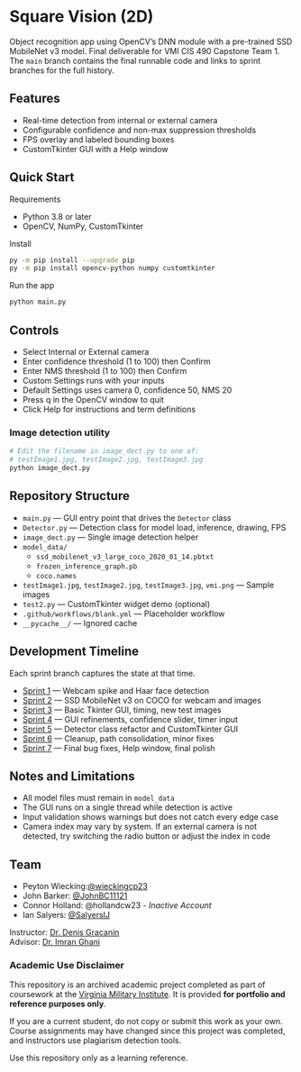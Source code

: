 # Square Vision (2D)

Object recognition app using OpenCV’s DNN module with a pre-trained SSD MobileNet v3 model. Final deliverable for VMI CIS 490 Capstone Team 1.  
The `main` branch contains the final runnable code and links to sprint branches for the full history.

## Features
- Real-time detection from internal or external camera
- Configurable confidence and non-max suppression thresholds
- FPS overlay and labeled bounding boxes
- CustomTkinter GUI with a Help window

## Quick Start

Requirements
- Python 3.8 or later
- OpenCV, NumPy, CustomTkinter

Install
```bash
py -m pip install --upgrade pip
py -m pip install opencv-python numpy customtkinter
```
Run the app
```bash
python main.py
```

## Controls
- Select Internal or External camera
- Enter confidence threshold (1 to 100) then Confirm
- Enter NMS threshold (1 to 100) then Confirm
- Custom Settings runs with your inputs
- Default Settings uses camera 0, confidence 50, NMS 20
- Press q in the OpenCV window to quit
- Click Help for instructions and term definitions

### Image detection utility
```bash
# Edit the filename in image_dect.py to one of:
# testImage1.jpg, testImage2.jpg, testImage3.jpg
python image_dect.py
```
## Repository Structure

- `main.py` — GUI entry point that drives the `Detector` class  
- `Detector.py` — Detection class for model load, inference, drawing, FPS  
- `image_dect.py` — Single image detection helper  
- `model_data/`
  - `ssd_mobilenet_v3_large_coco_2020_01_14.pbtxt`
  - `frozen_inference_graph.pb`
  - `coco.names`
- `testImage1.jpg`, `testImage2.jpg`, `testImage3.jpg`, `vmi.png` — Sample images  
- `test2.py` — CustomTkinter widget demo (optional)  
- `.github/workflows/blank.yml` — Placeholder workflow  
- `__pycache__/` — Ignored cache  

## Development Timeline

Each sprint branch captures the state at that time.

- [Sprint 1](tree/Sprint1) — Webcam spike and Haar face detection  
- [Sprint 2](tree/Sprint2) — SSD MobileNet v3 on COCO for webcam and images  
- [Sprint 3](tree/Sprint3) — Basic Tkinter GUI, timing, new test images  
- [Sprint 4](tree/Sprint4) — GUI refinements, confidence slider, timer input  
- [Sprint 5](tree/Sprint5) — Detector class refactor and CustomTkinter GUI  
- [Sprint 6](tree/Sprint6) — Cleanup, path consolidation, minor fixes  
- [Sprint 7](tree/Sprint7) — Final bug fixes, Help window, final polish  

## Notes and Limitations

- All model files must remain in `model_data`  
- The GUI runs on a single thread while detection is active  
- Input validation shows warnings but does not catch every edge case  
- Camera index may vary by system. If an external camera is not detected, try switching the radio button or adjust the index in code  

## Team

- Peyton Wiecking:[@wieckingcp23](https://github.com/wieckingcp23) 
- John Barker: [@JohnBC11121](https://github.com/JohnBC11121)
- Connor Holland: @hollandcw23 - _Inactive Account_
- Ian Salyers: [@SalyersIJ](https://github.com/SalyersIJ)

Instructor: [Dr. Denis Gracanin](https://people.cs.vt.edu/~gracanin/home/Home.html)  
Advisor: [Dr. Imran Ghani](https://www.researchgate.net/profile/Imran-Ghani-2)

### Academic Use Disclaimer
This repository is an archived academic project completed as part of coursework at the [Virginia Military Institute](https://www.vmi.edu/cadet-life/cadet-leadership-and-development/honor-system/). It is provided **for portfolio and reference purposes only**.  

If you are a current student, do not copy or submit this work as your own. Course assignments may have changed since this project was completed, and instructors use plagiarism detection tools.

Use this repository only as a learning reference.

